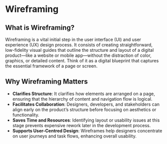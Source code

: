 # Wireframing
## What is Wireframing?

Wireframing is a vital initial step in the user interface (UI) and user experience (UX) design process. It consists of creating straightforward, low-fidelity visual guides that outline the structure and layout of a digital product—like a website or mobile app—without the distraction of color, graphics, or detailed content. Think of it as a digital blueprint that captures the essential framework of a page or screen.

## Why Wireframing Matters

- **Clarifies Structure**: It clarifies how elements are arranged on a page, ensuring that the hierarchy of content and navigation flow is logical.
- **Facilitates Collaboration**: Designers, developers, and stakeholders can align early on the product’s structure before focusing on aesthetics or functionality.
- **Saves Time and Resources**: Identifying layout or usability issues at this stage prevents expensive rework later in the development process.
- **Supports User-Centred Design**: Wireframes help designers concentrate on user journeys and task flows, enhancing overall usability.

